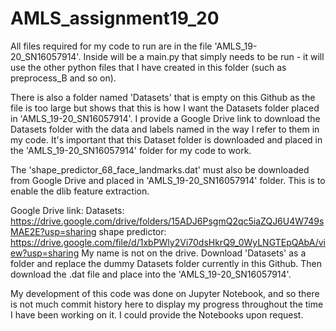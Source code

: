 # AMLS_assignment19_20

All files required for my code to run are in the file 'AMLS_19-20_SN16057914'. Inside will be a main.py that simply needs to be run - it will use the other python files that I have created in this folder (such as preprocess_B and so on). 


There is also a folder named 'Datasets' that is empty on this Github as the file is too large but shows that this is how I want the Datasets folder placed in 'AMLS_19-20_SN16057914'. I provide a Google Drive link to download the Datasets folder with the data and labels named in the way I refer to them in my code. It's important that this Dataset folder is downloaded and placed in the 'AMLS_19-20_SN16057914' folder for my code to work.

The 'shape_predictor_68_face_landmarks.dat' must also be downloaded from Google Drive and placed in 'AMLS_19-20_SN16057914' folder. This is to enable the dlib feature extraction.

Google Drive link: 
Datasets: https://drive.google.com/drive/folders/15ADJ6PsgmQ2qc5iaZQJ6U4W749sMAE2E?usp=sharing
shape predictor: https://drive.google.com/file/d/1xbPWly2Vi70dsHkrQ9_0WyLNGTEpQAbA/view?usp=sharing
My name is not on the drive. Download 'Datasets' as a folder and replace the dummy Datasets folder currently in this Github. Then download the .dat file and place into the 'AMLS_19-20_SN16057914'.

My development of this code was done on Jupyter Notebook, and so there is not much commit history here to display my progress throughout the time I have been working on it. I could provide the Notebooks upon request.
